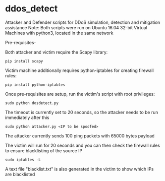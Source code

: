 # ddos_detect
Attacker and Defender scripts for DDoS simulation, detection and mitigation assistance
Note: Both scripts were run on Ubuntu 16.04 32-bit Virtual Machines with python3, located in the same network

Pre-requisites-

Both attacker and victim require the Scapy library:
```console
pip install scapy
```

Victim machine additionally requires python-iptables for creating firewall rules:
```console
pip install python-iptables
```

Once pre-requisites are setup, run the victim's script with root privileges:
```console
sudo python dosdetect.py
``` 
The timeout is currently set to 20 seconds, so the attacker needs to be run immediately after this
```console
sudo python attacker.py <IP to be spoofed>
```
The attacker currently sends 100 ping packets with 65000 bytes payload 
  
The victim will run for 20 seconds and you can then check the firewall rules to ensure blacklisting of the source IP
```console
sudo iptables -L
```

A text file "blacklist.txt" is also generated in the victim to show which IPs are blacklisted
